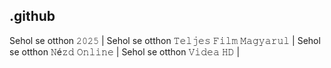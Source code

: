 ## .github

Sehol se otthon 𝟸𝟶𝟸𝟻 | Sehol se otthon 𝚃𝚎𝚕𝚓𝚎𝚜 𝙵𝚒𝚕𝚖 𝙼𝚊𝚐𝚢𝚊𝚛𝚞𝚕 |  Sehol se otthon 𝙽é𝚣𝚍 𝙾𝚗𝚕𝚒𝚗𝚎 | Sehol se otthon 𝚅𝚒𝚍𝚎𝚊 𝙷𝙳 | 
